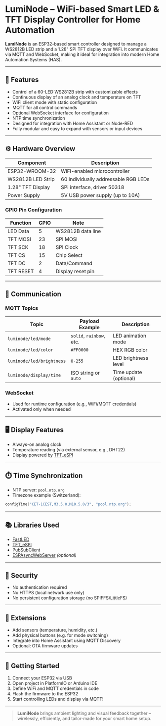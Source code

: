 # LumiNode – WiFi-based Smart LED & TFT Display Controller for Home Automation

**LumiNode** is an ESP32-based smart controller designed to manage a WS2812B LED strip and a 1.28" SPI TFT display over WiFi. It communicates via MQTT and WebSocket, making it ideal for integration into modern Home Automation Systems (HAS).

---

## 🔧 Features

- Control of a 60-LED WS2812B strip with customizable effects
- Continuous display of an analog clock and temperature on TFT
- WiFi client mode with static configuration
- MQTT for all control commands
- Optional WebSocket interface for configuration
- NTP time synchronization
- Designed for integration with Home Assistant or Node-RED
- Fully modular and easy to expand with sensors or input devices

---

## ⚙️ Hardware Overview

| Component        | Description                            |
|------------------|----------------------------------------|
| ESP32-WROOM-32   | WiFi-enabled microcontroller            |
| WS2812B LED Strip| 60 individually addressable RGB LEDs   |
| 1.28" TFT Display| SPI interface, driver 50318            |
| Power Supply     | 5V USB power supply (up to 10A)        |

### GPIO Pin Configuration

| Function     | GPIO | Note                                |
|--------------|------|-------------------------------------|
| LED Data     | 5    | WS2812B data line                   |
| TFT MOSI     | 23   | SPI MOSI                            |
| TFT SCK      | 18   | SPI Clock                           |
| TFT CS       | 15   | Chip Select                         |
| TFT DC       | 2    | Data/Command                        |
| TFT RESET    | 4    | Display reset pin                   |

---

## 📶 Communication

### MQTT Topics

| Topic                     | Payload Example           | Description                      |
|---------------------------|---------------------------|----------------------------------|
| `luminode/led/mode`       | `solid`, `rainbow`, etc.  | LED animation mode               |
| `luminode/led/color`      | `#FF0000`                 | HEX RGB color                    |
| `luminode/led/brightness` | `0-255`                   | LED brightness level             |
| `luminode/display/time`   | ISO string or `auto`      | Time update (optional)           |

### WebSocket

- Used for runtime configuration (e.g., WiFi/MQTT credentials)
- Activated only when needed

---

## 🖥️ Display Features

- Always-on analog clock
- Temperature reading (via external sensor, e.g., DHT22)
- Display powered by [TFT_eSPI](https://github.com/Bodmer/TFT_eSPI)

---

## ⏱️ Time Synchronization

- NTP server: `pool.ntp.org`
- Timezone example (Switzerland):
```cpp
configTime("CET-1CEST,M3.5.0,M10.5.0/3", "pool.ntp.org");
```

---

## 📚 Libraries Used

- [FastLED](https://github.com/FastLED/FastLED)
- [TFT_eSPI](https://github.com/Bodmer/TFT_eSPI)
- [PubSubClient](https://github.com/knolleary/pubsubclient)
- [ESPAsyncWebServer](https://github.com/me-no-dev/ESPAsyncWebServer) *(optional)*

---

## 🔐 Security

- No authentication required
- No HTTPS (local network use only)
- No persistent configuration storage (no SPIFFS/LittleFS)

---

## 🧩 Extensions

- Add sensors (temperature, humidity, etc.)
- Add physical buttons (e.g. for mode switching)
- Integrate into Home Assistant using MQTT Discovery
- Optional: OTA firmware updates

---

## 🚀 Getting Started

1. Connect your ESP32 via USB
2. Open project in PlatformIO or Arduino IDE
3. Define WiFi and MQTT credentials in code
4. Flash the firmware to the ESP32
5. Start controlling LEDs and display via MQTT!

---

> **LumiNode** brings ambient lighting and visual feedback together – wirelessly, efficiently, and tailor-made for your smart home setup.
